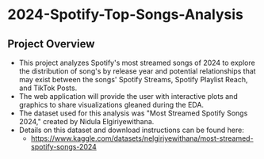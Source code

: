 # **2024-Spotify-Top-Songs-Analysis**

## **Project Overview**
- This project analyzes Spotify's most streamed songs of 2024 to explore the distribution of song's by release year and potential relationships that may exist between the songs' Spotify Streams, Spotify Playlist Reach, and TikTok Posts.
- The web application will provide the user with interactive plots and graphics to share visualizations gleaned during the EDA.
- The dataset used for this analysis was "Most Streamed Spotify Songs 2024," created by Nidula Elgiriyewithana.
- Details on this dataset and download instructions can be found here:
    - https://www.kaggle.com/datasets/nelgiriyewithana/most-streamed-spotify-songs-2024

## 